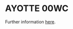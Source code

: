 # AYOTTE 00WC

Further information <a href="https://nbviewer.jupyter.org/github/romainroehrig/DEPHY-SCM/blob/master/AYOTTE/00WC/README.ipynb" target="_blank">here</a>.
